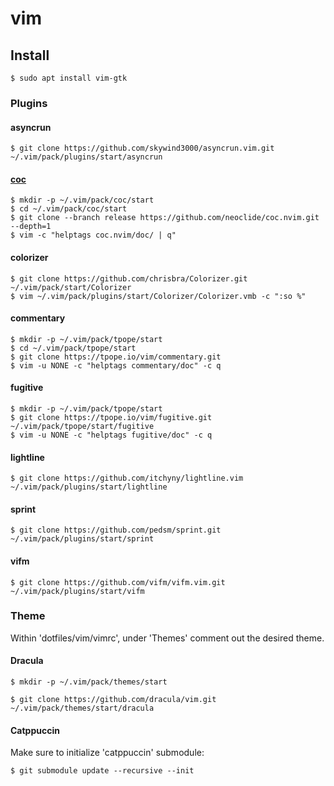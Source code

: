 # vim

## Install

```shell
$ sudo apt install vim-gtk
```

### Plugins

#### asyncrun
```shell
$ git clone https://github.com/skywind3000/asyncrun.vim.git ~/.vim/pack/plugins/start/asyncrun
```

#### [coc](https://github.com/neoclide/coc.nvim/wiki/Install-coc.nvim#using-vim8s-native-package-manager)
```shell 
$ mkdir -p ~/.vim/pack/coc/start
$ cd ~/.vim/pack/coc/start
$ git clone --branch release https://github.com/neoclide/coc.nvim.git --depth=1
$ vim -c "helptags coc.nvim/doc/ | q"
```

#### colorizer
```shell
$ git clone https://github.com/chrisbra/Colorizer.git ~/.vim/pack/start/Colorizer
$ vim ~/.vim/pack/plugins/start/Colorizer/Colorizer.vmb -c ":so %"
```
#### commentary
```shell
$ mkdir -p ~/.vim/pack/tpope/start
$ cd ~/.vim/pack/tpope/start
$ git clone https://tpope.io/vim/commentary.git
$ vim -u NONE -c "helptags commentary/doc" -c q
```

#### fugitive
```shell
$ mkdir -p ~/.vim/pack/tpope/start
$ git clone https://tpope.io/vim/fugitive.git ~/.vim/pack/tpope/start/fugitive
$ vim -u NONE -c "helptags fugitive/doc" -c q
```

#### lightline
```shell
$ git clone https://github.com/itchyny/lightline.vim ~/.vim/pack/plugins/start/lightline
```
#### sprint
```shell
$ git clone https://github.com/pedsm/sprint.git ~/.vim/pack/plugins/start/sprint
```
#### vifm
```shell
$ git clone https://github.com/vifm/vifm.vim.git ~/.vim/pack/plugins/start/vifm
```

### Theme

Within 'dotfiles/vim/vimrc', under 'Themes' comment out the desired theme.

#### Dracula

```shell
$ mkdir -p ~/.vim/pack/themes/start

$ git clone https://github.com/dracula/vim.git ~/.vim/pack/themes/start/dracula
```

#### Catppuccin

Make sure to initialize 'catppuccin' submodule:

```shell
$ git submodule update --recursive --init
```

